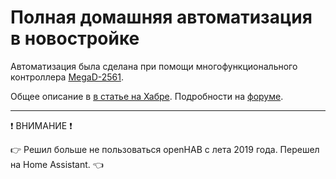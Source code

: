 # Полная домашняя автоматизация в новостройке
Автоматизация была сделана при помощи многофункционального контроллера [MegaD-2561](https://www.ab-log.ru/smart-house/ethernet/megad-2561).

Общее описание в [в статье на Хабре](https://habr.com/ru/post/ТУТ/). Подробности на [форуме](https://www.ab-log.ru/forum/viewtopic.php?f=1&t=1373).

_________
:exclamation: ВНИМАНИЕ :exclamation:

:point_right: Решил больше не пользоваться openHAB с лета 2019 года. Перешел на Home Assistant. :point_left:
